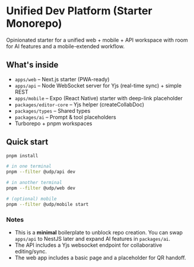 # Unified Dev Platform (Starter Monorepo)

Opinionated starter for a unified web + mobile + API workspace with room for
AI features and a mobile-extended workflow.

## What's inside

- `apps/web` – Next.js starter (PWA-ready)
- `apps/api` – Node WebSocket server for Yjs (real-time sync) + simple REST
- `apps/mobile` – Expo (React Native) starter with deep-link placeholder
- `packages/editor-core` – Yjs helper (createCollabDoc)
- `packages/types` – Shared types
- `packages/ai` – Prompt & tool placeholders
- Turborepo + pnpm workspaces

## Quick start

```bash
pnpm install

# in one terminal
pnpm --filter @udp/api dev

# in another terminal
pnpm --filter @udp/web dev

# (optional) mobile
pnpm --filter @udp/mobile start
```

### Notes

- This is a **minimal** boilerplate to unblock repo creation. You can swap `apps/api`
  to NestJS later and expand AI features in `packages/ai`.
- The API includes a Yjs websocket endpoint for collaborative editing/sync.
- The web app includes a basic page and a placeholder for QR handoff.
